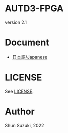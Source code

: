 # AUTD3-FPGA

version 2.1

# Document

* [日本語/Japanese](https://shinolab.github.io/autd3-fpga/)

# LICENSE

See [LICENSE](./LICENSE).

# Author

Shun Suzuki, 2022
